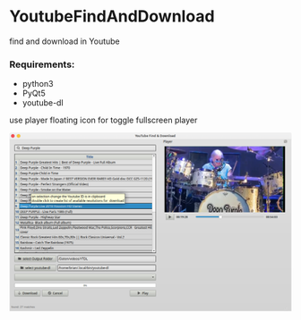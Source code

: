 # YoutubeFindAndDownload
find and download in Youtube

### Requirements:
- python3
- PyQt5
- youtube-dl

use player floating icon for toggle fullscreen player

![screenshot](https://github.com/Axel-Erfurt/YoutubeFindAndDownload/blob/master/screenshot.png)

